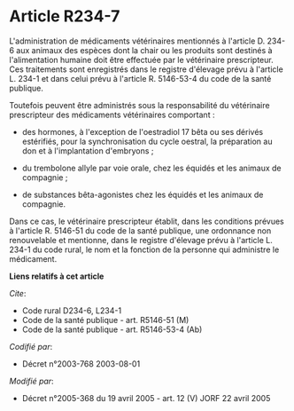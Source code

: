 # Article R234-7

L'administration de médicaments vétérinaires mentionnés à l'article D. 234-6 aux animaux des espèces dont la chair ou les
produits sont destinés à l'alimentation humaine doit être effectuée par le vétérinaire prescripteur. Ces traitements sont
enregistrés dans le registre d'élevage prévu à l'article L. 234-1 et dans celui prévu à l'article R. 5146-53-4 du code de la
santé publique.

Toutefois peuvent être administrés sous la responsabilité du vétérinaire prescripteur des médicaments vétérinaires
comportant :

- des hormones, à l'exception de l'oestradiol 17 bêta ou ses dérivés estérifiés, pour la synchronisation du cycle oestral, la
préparation au don et à l'implantation d'embryons ;

- du trembolone allyle par voie orale, chez les équidés et les animaux de compagnie ;

- de substances bêta-agonistes chez les équidés et les animaux de compagnie.

Dans ce cas, le vétérinaire prescripteur établit, dans les conditions prévues à l'article R. 5146-51 du code de la santé
publique, une ordonnance non renouvelable et mentionne, dans le registre d'élevage prévu à l'article L. 234-1 du code rural,
le nom et la fonction de la personne qui administre le médicament.

**Liens relatifs à cet article**

_Cite_:

  - Code rural D234-6, L234-1
  - Code de la santé publique - art. R5146-51 (M)
  - Code de la santé publique - art. R5146-53-4 (Ab)

_Codifié par_:

  - Décret n°2003-768 2003-08-01

_Modifié par_:

  - Décret n°2005-368 du 19 avril 2005 - art. 12 (V) JORF 22 avril 2005
